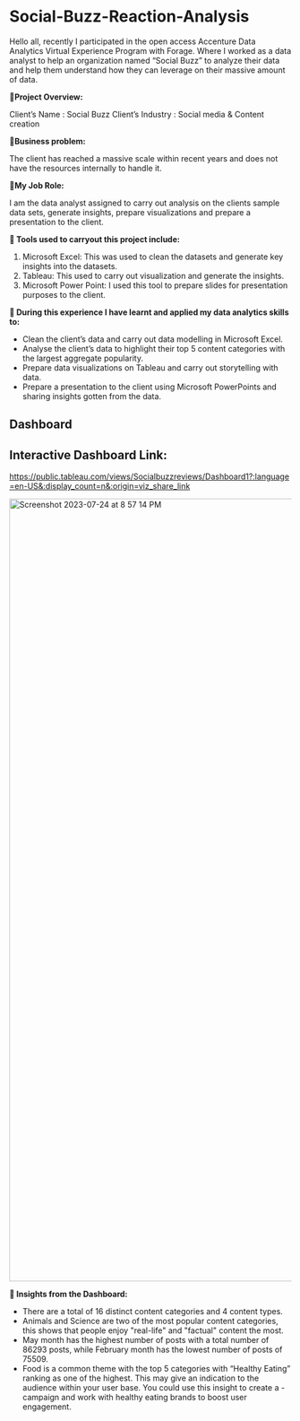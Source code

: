 # Social-Buzz-Reaction-Analysis

Hello all, recently I participated in the open access Accenture Data Analytics Virtual Experience Program with Forage. Where I worked as a data analyst to help an organization named “Social Buzz” to analyze their data and help them understand how they can leverage on their massive amount of data.


**🌟Project Overview:**

Client’s Name : Social Buzz
Client’s Industry : Social media & Content creation

**🌟Business problem:**

The client has reached a massive scale within recent years and does not have the resources internally to handle it.

**🌟My Job Role:**

I am the data analyst assigned to carry out analysis on the clients sample data sets, generate insights, prepare visualizations and prepare a presentation to the client.

**🌟 Tools used to carryout this project include:**

1. Microsoft Excel: This was used to clean the datasets and generate key insights into the datasets.
2. Tableau: This used to carry out visualization and generate the insights.
3. Microsoft Power Point: I used this tool to prepare slides for presentation purposes to the client.

**🌟 During this experience I have learnt and applied my data analytics skills to:**

- Clean the client’s data and carry out data modelling in Microsoft Excel.
- Analyse the client’s data to highlight their top 5 content categories with the largest aggregate popularity.
- Prepare data visualizations on Tableau and carry out storytelling with data.
- Prepare a presentation to the client using Microsoft PowerPoints and sharing insights gotten from the data.

## Dashboard

## Interactive Dashboard Link:

https://public.tableau.com/views/Socialbuzzreviews/Dashboard1?:language=en-US&:display_count=n&:origin=viz_share_link

<img width="1396" alt="Screenshot 2023-07-24 at 8 57 14 PM" src="https://github.com/SaraKarsa/Social-Buzz-Reaction-Analysis/assets/132733506/dc36791b-d1b2-40aa-8501-ad4e4626afd4">




**🌟 Insights from the Dashboard:**

- There are a total of 16 distinct content categories and 4 content types.
- Animals and Science are two of the most popular content categories, this shows that people enjoy "real-life" and "factual" content the most.
- May month has the highest number of posts with a total number of 86293 posts, while February month has the lowest number of posts of 75509.
- Food is a common theme with the top 5 categories with “Healthy Eating” ranking as one of the highest. This may give an indication to the audience within your user base. You could use this insight to create a - campaign and work with healthy eating brands to boost user engagement.
